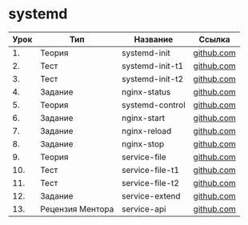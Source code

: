 # systemd

| Урок | Тип              | Название        | Ссылка                           |
| ---- | ---------------- | --------------- | -------------------------------- |
| 1.   | Теория           | systemd-init    | [github.com](./systemd-init/)    |
| 2.   | Тест             | systemd-init-t1 | [github.com](./systemd-init-t1/) |
| 3.   | Тест             | systemd-init-t2 | [github.com](./systemd-init-t2/) |
| 4.   | Задание          | nginx-status    | [github.com](./nginx-status/)    |
| 5.   | Теория           | systemd-control | [github.com](./systemd-control/) |
| 6.   | Задание          | nginx-start     | [github.com](./nginx-start/)     |
| 7.   | Задание          | nginx-reload    | [github.com](./nginx-reload/)    |
| 8.   | Задание          | nginx-stop      | [github.com](./nginx-stop/)      |
| 9.   | Теория           | service-file    | [github.com](./service-file/)    |
| 10.  | Тест             | service-file-t1 | [github.com](./service-file-t1/) |
| 11.  | Тест             | service-file-t2 | [github.com](./service-file-t2/) |
| 12.  | Задание          | service-extend  | [github.com](./service-extend/)  |
| 13.  | Рецензия Ментора | service-api     | [github.com](./service-api/)     |

